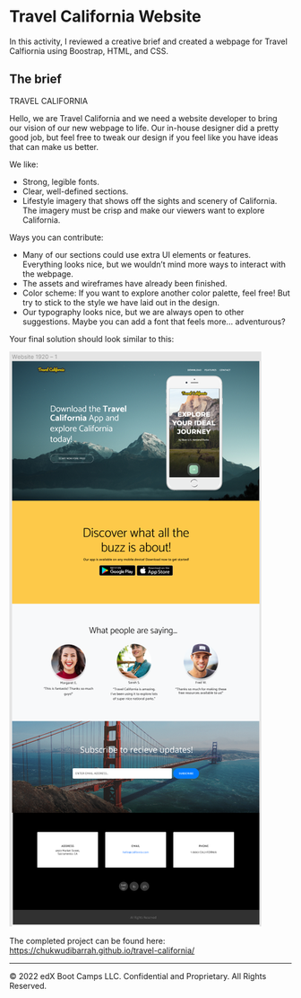 # Travel California Website

In this activity, I reviewed a creative brief and created a webpage for Travel Calfiornia using Boostrap, HTML, and CSS.

## The brief

TRAVEL CALIFORNIA

Hello, we are Travel California and we need a website developer to bring our vision of our new webpage to life. Our in-house designer did a pretty good job, but feel free to tweak our design if you feel like you have ideas that can make us better. 

We like:
- Strong, legible fonts.
- Clear, well-defined sections.
- Lifestyle imagery that shows off the sights and scenery of California. The imagery must be crisp and make our viewers want to explore California.

Ways you can contribute:
- Many of our sections could use extra UI elements or features. Everything looks nice, but we wouldn’t mind more ways to interact with the webpage.
- The assets and wireframes have already been finished.
- Color scheme: If you want to explore another color palette, feel free! But try to stick to the style we have laid out in the design.
- Our typography looks nice, but we are always open to other suggestions. Maybe you can add a font that feels more... adventurous? 

Your final solution should look similar to this:

![Travel California Final](./images/travel-california-solution.png)

The completed project can be found here: https://chukwudibarrah.github.io/travel-california/

---

© 2022 edX Boot Camps LLC. Confidential and Proprietary. All Rights Reserved.

